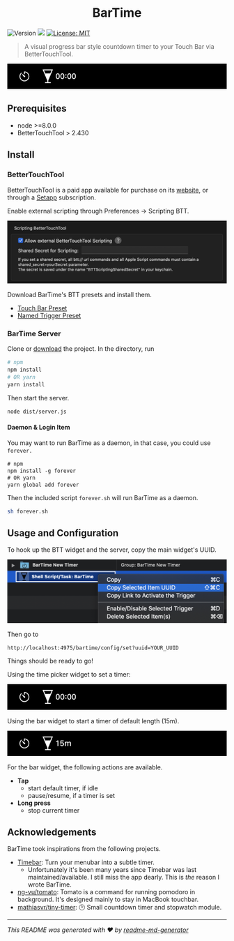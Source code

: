 <h1 align="center">BarTime</h1>
<p>
  <img alt="Version" src="https://img.shields.io/badge/version-0.1.0-blue.svg?cacheSeconds=2592000" />
  <img src="https://img.shields.io/badge/node-%3E%3D8.0.0-blue.svg" />
  <a href="#" target="_blank">
    <img alt="License: MIT" src="https://img.shields.io/badge/License-MIT-yellow.svg" />
  </a>
</p>

> A visual progress bar style countdown timer to your Touch Bar via BetterTouchTool. 

![](images/set_timer.gif)

## Prerequisites

- node >=8.0.0
- BetterTouchTool > 2.430

## Install

### BetterTouchTool

BetterTouchTool is a paid app available for purchase on its [website](https://folivora.ai/), or through a [Setapp](https://setapp.com/) subscription. 

Enable external scripting through Preferences -> Scripting BTT.

![](images/btt_scripting.png)

Download BarTime's BTT presets and install them. 

- [Touch Bar Preset](https://github.com/pnlng/bartime/releases/latest/download/BarTime.bttpreset)
- [Named Trigger Preset](https://github.com/pnlng/bartime/releases/latest/download/BarTime_long_press.bttpreset)

### BarTime Server

Clone or [download](https://github.com/kefranabg/readme-md-generator/archive/master.zip) the project. In the directory, run

```sh
# npm
npm install
# OR yarn
yarn install
```

Then start the server. 

```sh
node dist/server.js
```

#### Daemon & Login Item

You may want to run BarTime as a daemon, in that case, you could use `forever.`

```
# npm
npm install -g forever
# OR yarn
yarn global add forever
```

Then the included script `forever.sh` will run BarTime as a daemon. 

```sh
sh forever.sh
```

## Usage and Configuration

To hook up the BTT widget and the server, copy the main widget's UUID. 

![](images/uuid.png)

Then go to 

```
http://localhost:4975/bartime/config/set?uuid=YOUR_UUID
```

Things should be ready to go!

Using the time picker widget to set a timer:

![](images/set_timer.gif)

Using the bar widget to start a timer of default length (15m). 

![](images/use_default.gif)

For the bar widget, the following actions are available. 

- **Tap**
  - start default timer, if idle
  - pause/resume, if a timer is set
- **Long press**
  - stop current timer

## Acknowledgements

BarTime took inspirations from the following projects. 

- [Timebar](https://www.macupdate.com/app/mac/47506/timebar): Turn your menubar into a subtle timer.
  - Unfortunately it's been many years since Timebar was last maintained/available. I still miss the app dearly. This is *the* reason I wrote BarTime.
- [ng-vu/tomato](https://github.com/ng-vu/tomato): Tomato is a command for running pomodoro in background. It's designed mainly to stay in MacBook touchbar.
- [mathiasvr/tiny-timer](https://github.com/mathiasvr/tiny-timer): :clock2: Small countdown timer and stopwatch module.

***
_This README was generated with ❤️ by [readme-md-generator](https://github.com/kefranabg/readme-md-generator)_